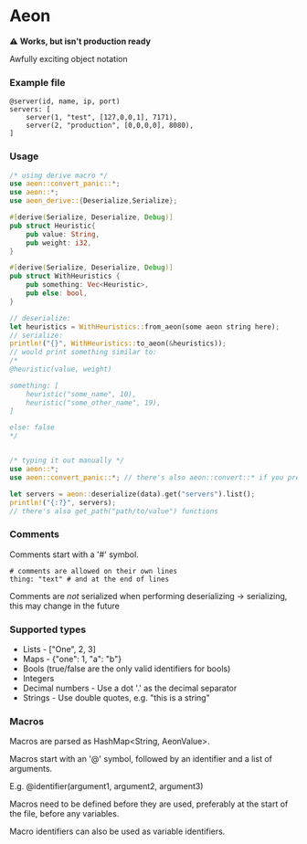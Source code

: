 # Aeon

⚠ **Works, but isn't production ready**

Awfully exciting object notation

### Example file
```
@server(id, name, ip, port)
servers: [
	server(1, "test", [127,0,0,1], 7171),
	server(2, "production", [0,0,0,0], 8080),
]
```

### Usage
```rust
/* using derive macro */
use aeon::convert_panic::*;
use aeon::*;
use aeon_derive::{Deserialize,Serialize};

#[derive(Serialize, Deserialize, Debug)]
pub struct Heuristic{
    pub value: String,
    pub weight: i32,
} 

#[derive(Serialize, Deserialize, Debug)]
pub struct WithHeuristics {
	pub something: Vec<Heuristic>,
	pub else: bool,
}

// deserialize:
let heuristics = WithHeuristics::from_aeon(some aeon string here);
// serialize:
println!("{}", WithHeuristics::to_aeon(&heuristics));
// would print something similar to:
/*
@heuristic(value, weight)

something: [
	heuristic("some_name", 10),
	heuristic("some_other_name", 19),
]

else: false
*/


/* typing it out manually */
use aeon::*;
use aeon::convert_panic::*; // there's also aeon::convert::* if you prefer Option<T> over panics

let servers = aeon::deserialize(data).get("servers").list();
println!("{:?}", servers);
// there's also get_path("path/to/value") functions
```

### Comments
Comments start with a '#' symbol.
```
# comments are allowed on their own lines
thing: "text" # and at the end of lines
```

Comments are _not_ serialized when performing deserializing -> serializing, this may change in the future

### Supported types
- Lists - ["One", 2, 3]
- Maps - {"one": 1, "a": "b"}
- Bools (true/false are the only valid identifiers for bools)
- Integers
- Decimal numbers - Use a dot '.' as the decimal separator
- Strings - Use double quotes, e.g. "this is a string"

### Macros
Macros are parsed as HashMap<String, AeonValue>.

Macros start with an '@' symbol, followed by an identifier and a list of arguments.

E.g. @identifier(argument1, argument2, argument3)

Macros need to be defined before they are used, preferably at the start of the file, before any variables.

Macro identifiers can also be used as variable identifiers.
